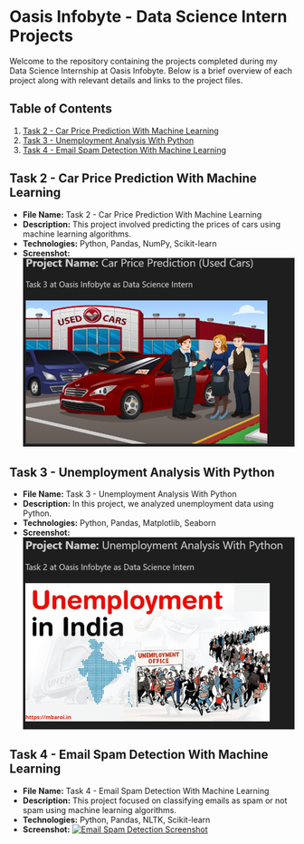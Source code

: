 # Oasis Infobyte - Data Science Intern Projects

Welcome to the repository containing the projects completed during my Data Science Internship at Oasis Infobyte. Below is a brief overview of each project along with relevant details and links to the project files.

## Table of Contents

1. [Task 2 - Car Price Prediction With Machine Learning](https://github.com/Sonkhe-Shongwe/OIBSIP/tree/main/Task%202%20Car%20Price%20Prediction%20With%20Machine%20Learning)
2. [Task 3 - Unemployment Analysis With Python](https://github.com/Sonkhe-Shongwe/OIBSIP/tree/main/Task%203%20Unemployment%20Analysis%20With%20Python)
3. [Task 4 - Email Spam Detection With Machine Learning](https://github.com/Sonkhe-Shongwe/OIBSIP/tree/main/Task%204%20%20Email%20Spam%20Detection%20With%20Machine%20Learning)


## Task 2 - Car Price Prediction With Machine Learning

- **File Name:** Task 2 - Car Price Prediction With Machine Learning
- **Description:** This project involved predicting the prices of cars using machine learning algorithms.
- **Technologies:** Python, Pandas, NumPy, Scikit-learn
- **Screenshot:**
[![Car Price Prediction Screenshot](/Task%202%20Car%20Price%20Prediction%20With%20Machine%20Learning/Car_ScreenShot.PNG)](https://raw.githubusercontent.com/Sonkhe-Shongwe/OIBSIP/main/Task%202%20Car%20Price%20Prediction%20With%20Machine%20Learning/Car_ScreenShot.PNG)


## Task 3 - Unemployment Analysis With Python

- **File Name:** Task 3 - Unemployment Analysis With Python
- **Description:** In this project, we analyzed unemployment data using Python.
- **Technologies:** Python, Pandas, Matplotlib, Seaborn
- **Screenshot:**
[![Unemployment Analysis Screenshot](/Task%203%20Unemployment%20Analysis%20With%20Python/Unemployment_ScreenShot.png)](https://github.com/Sonkhe-Shongwe/OIBSIP/blob/main/Task%203%20Unemployment%20Analysis%20With%20Python/Unemployment_ScreenShot.png)


## Task 4 - Email Spam Detection With Machine Learning

- **File Name:** Task 4 - Email Spam Detection With Machine Learning
- **Description:** This project focused on classifying emails as spam or not spam using machine learning algorithms.
- **Technologies:** Python, Pandas, NLTK, Scikit-learn
- **Screenshot:** [![Email Spam Detection Screenshot](//Spam_ScreenShot.PNG)](https://raw.githubusercontent.com/Sonkhe-Shongwe/OIBSIP/main/Task%204%20Email%20Spam%20Detection%20With%20Machine%20Learning/Spam_ScreenShot.PNG)

